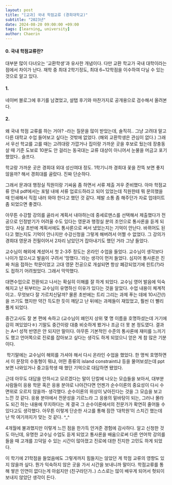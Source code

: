 ```yaml
---
layout: post
title: "[교과] 국내 학점교류 (경희대학교)"
subtitle: "2023년"
date: 2024-08-20 09:00:00 +09:00
tags: [learning, university]
author: Chaerin
---
```


#### 0. 국내 학점교류란?
대부분 많이 다녀오는 '교환학생'과 유사한 개념이다. 다만 교환 학교가 국내 대학이라는 점에서 차이가 난다. 재학 중 최대 2학기정도, 최대 6~12학점을 이수하여 다닐 수 있는 것으로 알고 있다.

#### 1.
네이버 블로그에 후기를 남겼었고, 설탭 후기와 마찬가지로 공개용으로 검수해서 올려본다.

#### 2.
왜 국내 학점 교류를 하는 거야? -라는 질문을 많이 받았는데, 솔직히.. 그냥 고려대 말고 다른 대학교 수업 들어보고 싶다는 것밖에 없었다. (해외 교환학생은 관심이 없다.) 그래서 우선 학교를 고를 때는 고려대랑 가깝거나 집이랑 가까운 곳을 후보로 뒀는데 장충동 살 때 기준 도보로 10분도 안 걸리는 동국대는 교류 대상이 아니어서 눈물을 머금고 포기했었다.. 슬프다.

학교랑 가까운 곳은 경희대 외대 성신여대 정도. 1학기니까 경희대 꽃을 잔뜩 보면 좋지 않을까? 해서 경희대를 골랐다. 진짜 단순하다.

그래서 문과대 행정실 직원이랑 기싸움 좀 하면서 서류 제출 겨우 준비했다. 아마 학점교류 안내 pdf에서는 포털 내에 서류 업로드하라고 되어 있었는데 직원한테 뭐 문의했을 때 인쇄해서 직접 내러 와야 한다고 했던 것 같다. 제발 소통 좀 해주던가 자료 업데이트 좀 되었으면 좋겠다.

아무튼 수강할 강의를 골라서 계획서 내야하는데 중세로맨스를 선택해서 제출했다가 전공으로 인정받기가 어려울 수도 있다는 영문과 행정실 분의 조언으로 통사론을 듣게 되었다. 사실 초반에 계획서에도 통사론으로 써서 냈었는지는 기억이 안난다. 바뀌어도 된다고 했는지도 기억이 안나지만 수강신청을 그렇게 해버려서 어쩔 수 없었다. 그 강의가 경희대 영문과 전필이어서 2자리 남았던거 잡아내기도 했던 거라 그냥 들었다.


교수님이 해외에 계셨어서 첫 2-3주 정도는 온라인 수업을 들었다. 교수님이 생각보다 나이가 많으시고 발음이 구려서 '망했다..'라는 생각이 먼저 들었다. 심지어 통사론은 진짜 처음 접하는 학문이었고 고대 영문 전공으로 개설되면 항상 폐강되었기에 힌트(?)라도 접하기 어려웠었다. 그래서 막막했다.

대면수업으로 전환되고 나서는 확실히 이해를 잘 하게 되었다. 교수님 영어 발음에 익숙해지고 난 뒤부터는 교수님이 유명하신 이유가 있다는 것을 알았다. 수업 내용이 체계적이고.. 무엇보다 잘 가르치신달까? 물론 초반에는 트리 그리는 과제 푸는 데에 10시간(!)을 쓰기도 했지만 약간 득도한 듯이 깨닫고 난 뒤에는 과제들이 재밌었고, 훨씬 더 빨리 풀게 되었다.

중간고사도 잘 본 편에 속하고 (교수님이 왜인지 상위 몇 명 이름을 호명하셨는데 거기에 감히 껴있었다ㅎ) 기말도 중간이랑 대충 비슷하게 봤거나 조금 더 못 본 정도였다. 결과는 A+! 성적 반영은 안 되지만 말이다. 아무튼 기본적인 수준의 통사론에 재미를 느끼기도 했고 언어쪽으로 진로를 잡아보고 싶다는 생각도 하게 되었으니 얻은 게 참 많은 기분이다.

​
학기말에는 교수님이 해외를 가셔야 해서 다시 온라인 수업을 했었다. 한 명씩 호명하면서 이 문장의 수동형이 뭐냐, 어떤 종류의 island constraint냐 등을 물어보셨는데 ppt 보면 나와있거나 중고등학생 때 했던 기억으로 대답하면 됐었다.

근데 아무도 대답을 안하시고 모르겠다는 말이 단칼에 나오는 모습들을 보아서, 대부분 사람들이 응용 학문 혹은 응용 분야로 나아간다면 언젠가 순수이론의 중요성이 다시 수면위로 오르지 않을까- 생각했다. 순수이론의 위상이 낮아진다는 것을 그 모습을 보고 느낀 것 같다. 응용 분야에서 전문성을 기르느라 그 응용의 밑바탕이 되는, 그러나 몰라도 되긴 하는 내용에 무지하다는 게 결국 그 순수이론에서의 전문가가 확연히 줄어들 수 있다고도 생각했다. 아무튼 이렇게 단순한 사고를 통해 잠깐 ‘대학원’이 스치긴 했는데 난 딱 여기까지가 맞는 것 같다. ^_^


4개월에 불과했지만 이렇게 느낀 점을 한가득 안겨준 경험에 감사하다. 알고 신청한 것도 아닌데, 유명한 교수님 수업도 듣게 되었고 통사론을 배움으로써 다른 언어학 강의를 들을 때 고개를 끄덕일 수 있는 시간이 많아졌고 진로에 대한 진지한 고민도 하게 되었다.

이 학기에 21학점을 들었음에도 그렇게까지 힘들지는 않았던 게 학점 교류의 영향도 있지 않을까 싶다. 뭔가 익숙하지 않은 곳을 가서 시간을 보내니까 말이다. 학점교류를 통해 쌓은 인연이 없다는게 아쉽지만 (친구라던가..) 스스로는 많이 배우게 되어서 헛되이 보내지 않았단 생각이 든다.
